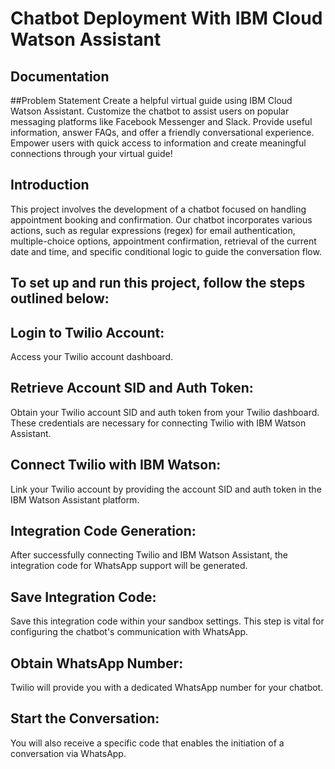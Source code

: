 # Chatbot Deployment With IBM Cloud Watson Assistant
## Documentation
##Problem Statement
Create a helpful virtual guide using IBM Cloud Watson Assistant. Customize the chatbot to assist users on popular messaging platforms like Facebook Messenger and Slack. Provide useful information, answer FAQs, and offer a friendly conversational experience. Empower users with quick access to information and create meaningful connections through your virtual guide!
## Introduction
This project involves the development of a chatbot focused on handling appointment booking and confirmation. Our chatbot incorporates various actions, such as regular expressions (regex) for email authentication, multiple-choice options, appointment confirmation, retrieval of the current date and time, and specific conditional logic to guide the conversation flow.
## To set up and run this project, follow the steps outlined below:
## Login to Twilio Account:
Access your Twilio account dashboard.
## Retrieve Account SID and Auth Token:
Obtain your Twilio account SID and auth token from your Twilio dashboard. These credentials are necessary for connecting Twilio with IBM Watson Assistant.
## Connect Twilio with IBM Watson:
Link your Twilio account by providing the account SID and auth token in the IBM Watson Assistant platform.
## Integration Code Generation:
After successfully connecting Twilio and IBM Watson Assistant, the integration code for WhatsApp support will be generated.
## Save Integration Code:
Save this integration code within your sandbox settings. This step is vital for configuring the chatbot's communication with WhatsApp.
## Obtain WhatsApp Number:
Twilio will provide you with a dedicated WhatsApp number for your chatbot.
## Start the Conversation:
You will also receive a specific code that enables the initiation of a conversation via WhatsApp.
